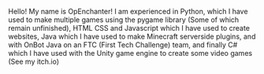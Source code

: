 Hello! My name is OpEnchanter!
I am experienced in Python, which I have used to make multiple games using the pygame library (Some of which remain unfinished), HTML CSS and Javascript which I have used to create websites, Java which I have used to make Minecraft serverside plugins, and with OnBot Java on an FTC (First Tech Challenge) team, and finally C# which I have used with the Unity game engine to create some video games (See my itch.io)
